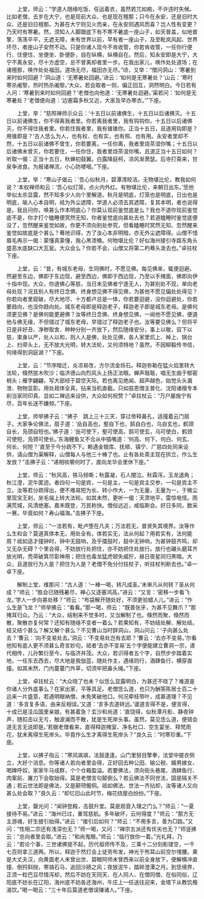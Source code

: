 <!-- { "loadSidebar": true } -->
　　上堂，师云：“学道人随缘吃饭、任运着衣，虽然若兀如痴，不许违时失候。比如老僧，去岁在大宁，也是现前大众、也是现在檀那；只今在永安，还是旧时大众、还是旧日檀那。为甚在大宁则见火而亲，在永安则遇风而喜？岂人性有变更？乃天时有寒暑。然，须知人人脚跟底下有不寒不暑底一座山子，如天普盖，似地普擎，荡荡平平，无遮无障，未有世界以前，早有者一座山子，及至毗岚风起、世界坏尽，者座山子安然不动。只是你诸人现今不肯收管，你若肯收管，一任你行便行、住便住、坐便坐、卧便卧，自在纵横，纵横自在。然后，知永安即是大宁，大宁不离永安，尽十方虚空，总不曾离却者里一步。在我出家儿，唤作处处道场；在诸檀那，唤作处处福田。道场无尽，福田亦无尽。”顷，又举：“僧问洞山：‘寒暑到来时如何回避？’洞山道：‘无寒暑处回避。’进云：‘如何是无寒暑处？’山云：‘寒时寒杀阇黎，热时热杀阇黎。’大众，若会取者一则，偏正回互，洞然明白。今日若有人问：‘寒暑到来时如何回避？’老僧也向他道：‘无寒暑处迴避。’渠若问：‘如何是无寒暑处？’老僧便向道：‘边塞霜多秋又近，大家及早办寒衣。’”下座。

　　上堂，举：“慈照禅师示众云：‘十五日以前诸佛生，十五日以后诸佛灭。十五日以前诸佛生，你不得离我者里。你若离我者里，我有钩钩你。十五日以后诸佛灭，你不得住我者里。你若住我者里，我有锥锥你。正当十五日，且道用钩即是？用锥即是？’古人恁么为人，也有权、也有实，也有照、也有用。永安者里却不然，十五日以前诸佛不曾生，你若要离，一任你离，我者里烧茶湿你嘴；十五日以后诸佛未曾灭，你若要住，一任你住，我者里烧茶湿你嘴。且道正当十五日如何？听取一偈：正当十五日，秋蝉初鼓翼。白露降庭柯，凉风渐萧瑟。后寺打斋来，甘泉争进食。为报诸禅流，小心防哽咽。”下座。

　　上堂，举：“寒山子偈云：‘吾心似秋月，碧潭清皎洁。无物堪比伦，教我如何说？’本权禅师和云：‘吾心似灯笼，点火内外红。有物堪比伦，来朝日出东。’恁他举似太杀显露，然不知多少人向个里解道。秋月是明底，灯笼也是明底，日出也是明底，喻人心本自明，祗为外尘遮障，学道人必须去其遮障，复其本明，者也说得是。我且问你，唤甚么作本明底心？你莫认现前鉴觉底是么？我也不道你现前鉴觉底不是，你才打个瞌睡便冥然无知，你者鉴觉底向甚处去也？若道瞌睡时鉴觉底便没了，忽然醒来鉴觉如故，你更不须向别处参究，但看瞌睡时冥然无知、忽然醒来鉴觉如故底是个甚么？蓦地识得，方了汝心本非明暗，亦无外尘遮障得。山僧不惜眉毛再示一偈：蒙懂真蒙懂，我心黑漆桶。何物堪比伦？好似海州接引寺路东角头盛恶水底缺口大瓦瓮。大众会么？你若不会，山僧又将第二杓蓦头泼去也。”卓拄杖下座。

　　上堂，云：“昔，有城东老母，生同佛时，不愿见佛。每见佛来，辄便迴避。然避至东边，佛即于东边现，避至西边，佛即于西边现，乃至以手掩面，佛即向伊十指中现。大众，你道佛心等慈，当日未见佛者宁遂无人，为甚别处不现，单向老母处现？况且别人有终日念佛、终身想见佛不得见佛，为甚他不愿见偏处处得见？你若向者里窥破，尽大地尽、十方都卢总是一体，你若要迴避，没你迴避处，你若要趋向，也没你趋向处。城东老母即是释迦老子，释迦老子即是城东老母。是佛何须更见佛？是佛何能更避佛？汝等终日念佛、终身想见佛，一闻他不愿见佛，便道他与佛无缘，不但错过了城东老母，早错过了释迦老子也。汝等要见佛么？但将平日是非好丑、净秽取舍、种种分别一齐放下，然后随缘安分，事上以敬，驭下以慈，束身以严，处人以和，则人人是佛，处处见佛，各人家里炕上、棹上、锅台上、扫帚头上，无不放大光明，转大法轮，又何须特地？虽然，不因柳毅传书信，何缘得到洞庭湖？”下座。

　　上堂，云：“节序暗迁，炎凉易改，方尔流金烁石。释迦弥勒在猛火焰里转大法轮，倏然拔木吹沙；临济德山向烈风头上扬正法眼。蝉声聒聒，唱无生曲于郁密梢头；雁字翩翩，写大部经于碧空天际。若也离见绝闻、超声越色，始觉头头漏泄、物物显彰。用处觌体全真，拈来当机直截。只如慈恩僧主普化、沈阳诸檀专本刹当家同印真、显如二禅远来设供，大众如何祝赞？”卓拄杖云：“万户屡施宁有尽，百年长送不嫌频。”下座。

　　上堂，师举拂子云：“拂子　跳上三十三天，穿过帝释鼻孔，适撞着云门扇子。大家争论佛法，扇子道：‘岳自高也，壑自下也，鹄自白也，乌自玄也，鹤颈自长，凫颈自短也。’拂子道：‘岳可使下，壑可使高，鹄可使玄，乌可使白，鹤颈可使短，凫颈可使长。’东海鲤鱼又不合从中插嘴道：‘何高、何下、何白、何玄、何长、何短？’直至于今分疏不下。赖遇金银库、抚顺、镇宁、广慈四处同来设供，请山僧为渠解释，山僧每人与他三十棒了也。止有各处斋主现在拱立，作么生发放？”击拂子云：“递相啖嚼何时了，直向龙华会里休下座。”

　　上堂，师云：“秋风高，铁马频嘶；秋露凝，石人闇泣。秋霖泻，玉龙退角；秋江澄，泥牛匿迹。者四句一句是宾，一句是主，一句是宾主交参，一句是宾主不立。汝等若分疏得出，便不难易短为长、转小作大，一为无量，无量为一，于微尘里现宝王刹，坐毛端上转大法轮。如其未然，更听一偈：天肃地平，雷惊电怪。雨满荒城，风清绝塞。嘉禾既登，万民称快。僧俗远近，咸临斯会。好日多同，数采一赛。毕竟如何？寿山福海。”击拂子下座。

　　上堂，师云：“一法若有，毗卢堕在凡夫；万法若无，普贤失其境界。汝等作么生和会？莫道真体本无，用处全有。体若实无，法从何起？用若实有，法何能周？祗如适才撞钟时，钟中无鼓响，及乎擂鼓时，鼓中无钟响，为甚钟鼓齐鸣，却又无杂无碍？个里会得，不妨放行处把住，亦不妨把住处放行。放行也碾头磨耳齐放光明，秃帚破箕尽彰神用；把住也毒龙猛虎顿失威狞，昼日夜星同归黑暗。大众，且道放行为人是？把住为人是？老僧不免分付拄杖子，听拄杖判断去也。”卓一卓下座。

　　解制上堂，维那问：“古人道：‘一棒一喝，转凡成圣。’未审凡从何转？圣从何成？”师云：“胜会已随残暑尽，禅心又逐塞鸿高。”进云：“又言：‘密移一步看飞龙。’学人一步向甚处移？”师云：“布袋解开随处好，不须更验蜡人儿。”进云：“作么生是飞龙？”师举拂云：“看看。”那一喝，师云：“既善张牙，为甚不见舞爪？”那掩耳归众。乃云：“大众，结制来不觉多时，又当解制了也。倏然而聚，倏然而散，聚散亦复何常？还知有随缘不变者一着么？若果知有，不妨结处解、解处结。结又结个甚么？解又解个甚么？不见曹山当时辞洞山，洞山问云：‘子向甚么处去？’曹云：‘向不变易处去。’洞云：‘不变易处岂有去耶？’曹云：‘去亦不变易。’尔看他知有底人更不须甚么奇言妙句，祗者‘去亦不变易’五个字便能建立曹洞一宗，递代相传，儿孙繁衍至今，与临济并茂。大众，若识得者五个字，自然步步踏着实地，一任东去西去，尽大地是我伽蓝，随处作主，遇缘则行，酒肆鱼行，横穿直撞。如其未然，门内蔓蔓门外草，切须牢把鼻头绳。”下座。

　　上堂，卓拄杖云：“大众晓了也未？似恁么显露明白，为甚还不晓了？难道是你诸人分外底事么？在家出家，平等具足。老僧恁么道，也只为酬答陈居士百二十远来一片盛意，若遇明眼衲僧，未免笑破他口。何况牵枝带叶，成甚道理？不见道：‘多言复多语，由来反相误。’又道：‘言多去道转远。’谩道言得不是，便言得，十成已是洼瓜国里亲娘，有甚着急？玄沙和尚道：‘直饶得，似秋潭月影、静夜钟声，随扣击以无亏，触波澜而不散，犹是生死岸头事。虽然，莫见恁么道，便错会道无言无说即是。’若据老僧看来，直得释迦掩室、净名杜口、空生宴坐、释梵雨花，犹未离得生死岸头。毕竟作么生才离得生死岸头？”良久云：“时寒珍重。”下座。

　　上堂，以拂子指云：“寒风飒飒，法鼓逢逢。山门里努目擎拳，法堂中披衣侧立，大好个消息。你等诸人若向者里会得，正好回去种公田、输公税、婚男嫁女、喝婢呼奴，家家牛马成群，个个仓箱盈溢。若要佛法，须向街头巷尾、酒肆鱼行、肉案前、屠刀下会取始得。莫是老僧言句颠倒么？若云佛法不同世法，固是隔关不通；若云世法即是佛法，又是颟顸儱侗。祗如佛法、世法一齐拈却，汝等诸人又向甚么处会取？”良久云：“却忆旧山此时节，梅花绕屋白纷纷。”下座。

　　上堂，罄光问：“闻钟登殿，击鼓升堂。莫是观音入理之门么？”师云：“一夏接待不易。”进云：“海州已过，重驾慈航。多年破坏，云何得度？”师云：“那方无主游魂，好生接引始得。”进云：“接引后如何？”师云：“不用多言，善为□路。”又问：“性相二宗还有浅深也无？”师一喝，又问：“禅宗五派还有优劣也无？”师竖拂云：“总向者里会取。”进云：“和尚鬼眼。”师云：“临行放你一着。”光礼拜，乃云：“若论个事，三世诸佛提不起，历代祖师传不及，三乘十二分刻影镂空，一千七百则拿三道两。所以，释迦于然灯会上徒劳布发，神光于熊耳山前空尔埋腰。果是大丈夫汉，向黄面老人未曾出世、碧眼阿师未曾西来以前全身放下，便解横冲直撞、倒捋斜抛，寒骑石马，追回沙碛之风；夜放泥牛，踏碎澄潭之月。到恁境界，正须一粒巴豆尽情泻却，然后不妨在天同天、在人同人、在僧同僧、在俗同俗，辽阳底不妨长在辽阳，海州底不妨各还海州，牛庄上一任送往迎来，金塔下从教饥飧渴饮。”喝一喝云：“三十年后莫道老僧误赚诸人。”下座。

